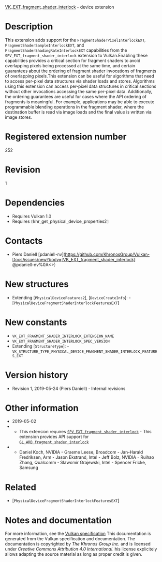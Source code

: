 [VK_EXT_fragment_shader_interlock](https://www.khronos.org/registry/vulkan/specs/1.3-extensions/man/html/VK_EXT_fragment_shader_interlock.html) - device extension

# Description
This extension adds support for the `FragmentShaderPixelInterlockEXT`,
`FragmentShaderSampleInterlockEXT`, and
`FragmentShaderShadingRateInterlockEXT` capabilities from the
`SPV_EXT_fragment_shader_interlock` extension to Vulkan.Enabling these capabilities provides a critical section for fragment shaders
to avoid overlapping pixels being processed at the same time, and certain
guarantees about the ordering of fragment shader invocations of fragments of
overlapping pixels.This extension can be useful for algorithms that need to access per-pixel
data structures via shader loads and stores.
Algorithms using this extension can access per-pixel data structures in
critical sections without other invocations accessing the same per-pixel
data.
Additionally, the ordering guarantees are useful for cases where the API
ordering of fragments is meaningful.
For example, applications may be able to execute programmable blending
operations in the fragment shader, where the destination buffer is read via
image loads and the final value is written via image stores.

# Registered extension number
252

# Revision
1

# Dependencies
- Requires Vulkan 1.0
- Requires `[`khr_get_physical_device_properties2`]`

# Contacts
- Piers Daniell [pdaniell-nv](https://github.com/KhronosGroup/Vulkan-Docs/issues/new?body=[VK_EXT_fragment_shader_interlock] @pdaniell-nv%0A<<Here describe the issue or question you have about the VK_EXT_fragment_shader_interlock extension>>)

# New structures
- Extending [`PhysicalDeviceFeatures2`], [`DeviceCreateInfo`]:  - [`PhysicalDeviceFragmentShaderInterlockFeaturesEXT`]

# New constants
- `VK_EXT_FRAGMENT_SHADER_INTERLOCK_EXTENSION_NAME`
- `VK_EXT_FRAGMENT_SHADER_INTERLOCK_SPEC_VERSION`
- Extending [`StructureType`]:  - `VK_STRUCTURE_TYPE_PHYSICAL_DEVICE_FRAGMENT_SHADER_INTERLOCK_FEATURES_EXT`

# Version history
- Revision 1, 2019-05-24 (Piers Daniell)  - Internal revisions

# Other information
* 2019-05-02
*   - This extension requires [`SPV_EXT_fragment_shader_interlock`](https://htmlpreview.github.io/?https://github.com/KhronosGroup/SPIRV-Registry/blob/master/extensions/EXT/SPV_EXT_fragment_shader_interlock.html)  - This extension provides API support for [`GL_ARB_fragment_shader_interlock`](https://www.khronos.org/registry/OpenGL/extensions/ARB/ARB_fragment_shader_interlock.txt) 
*   - Daniel Koch, NVIDIA  - Graeme Leese, Broadcom  - Jan-Harald Fredriksen, Arm  - Jason Ekstrand, Intel  - Jeff Bolz, NVIDIA  - Ruihao Zhang, Qualcomm  - Slawomir Grajewski, Intel  - Spencer Fricke, Samsung

# Related
- [`PhysicalDeviceFragmentShaderInterlockFeaturesEXT`]

# Notes and documentation
For more information, see the [Vulkan specification](https://www.khronos.org/registry/vulkan/specs/1.3-extensions/html/vkspec.html)
This documentation is generated from the Vulkan specification and documentation.
The documentation is copyrighted by *The Khronos Group Inc.* and is licensed under *Creative Commons Attribution 4.0 International*.
his license explicitely allows adapting the source material as long as proper credit is given.
        